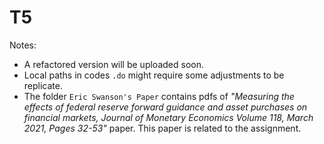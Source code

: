 # T5

Notes:
- A refactored version will be uploaded soon.
- Local paths in codes `.do` might require some adjustments to be replicate.
- The folder `Eric Swanson's Paper` contains pdfs of *"Measuring the effects of federal reserve forward guidance and asset purchases on financial markets, Journal of Monetary Economics
Volume 118, March 2021, Pages 32-53"* paper. This paper is related to the assignment.

